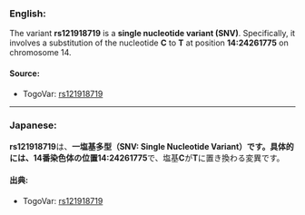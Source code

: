 ### English:
The variant **rs121918719** is a **single nucleotide variant (SNV)**. Specifically, it involves a substitution of the nucleotide **C** to **T** at position **14:24261775** on chromosome 14.

#### Source:
- TogoVar: [rs121918719](https://identifiers.org/dbsnp/rs121918719)

---

### Japanese:
**rs121918719**は、**一塩基多型（SNV: Single Nucleotide Variant）**です。具体的には、14番染色体の位置**14:24261775**で、塩基**C**が**T**に置き換わる変異です。

#### 出典:
- TogoVar: [rs121918719](https://identifiers.org/dbsnp/rs121918719)